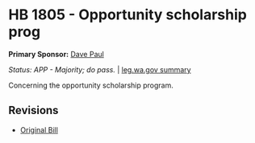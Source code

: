 # HB 1805 - Opportunity scholarship prog
**Primary Sponsor:** [Dave Paul](/person/leg/paul_da.md)

*Status: APP - Majority; do pass.* | [leg.wa.gov summary](https://app.leg.wa.gov/billsummary?BillNumber=1805&Year=2021)

Concerning the opportunity scholarship program.

## Revisions
* [Original Bill](1/)